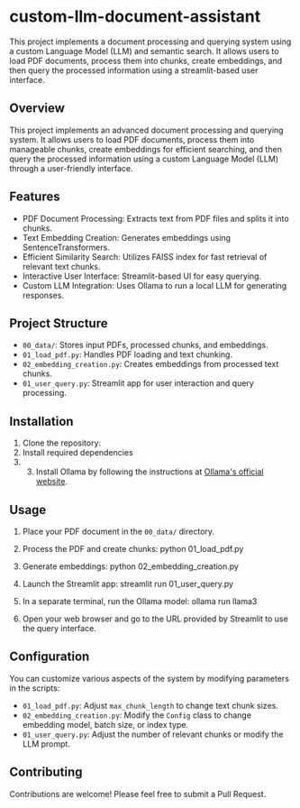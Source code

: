 # custom-llm-document-assistant
This project implements a document processing and querying system using a custom Language Model (LLM) and semantic search. It allows users to load PDF documents, process them into chunks, create embeddings, and then query the processed information using a streamlit-based user interface.


## Overview

This project implements an advanced document processing and querying system. It allows users to load PDF documents, process them into manageable chunks, create embeddings for efficient searching, and then query the processed information using a custom Language Model (LLM) through a user-friendly interface.

## Features

- PDF Document Processing: Extracts text from PDF files and splits it into chunks.
- Text Embedding Creation: Generates embeddings using SentenceTransformers.
- Efficient Similarity Search: Utilizes FAISS index for fast retrieval of relevant text chunks.
- Interactive User Interface: Streamlit-based UI for easy querying.
- Custom LLM Integration: Uses Ollama to run a local LLM for generating responses.

## Project Structure

- `00_data/`: Stores input PDFs, processed chunks, and embeddings.
- `01_load_pdf.py`: Handles PDF loading and text chunking.
- `02_embedding_creation.py`: Creates embeddings from processed text chunks.
- `01_user_query.py`: Streamlit app for user interaction and query processing.

## Installation

1. Clone the repository:
2. Install required dependencies
3. 3. Install Ollama by following the instructions at [Ollama's official website](https://ollama.ai/).

## Usage

1. Place your PDF document in the `00_data/` directory.

2. Process the PDF and create chunks: python 01_load_pdf.py

3. Generate embeddings: python 02_embedding_creation.py

4. Launch the Streamlit app: streamlit run 01_user_query.py

5. In a separate terminal, run the Ollama model: ollama run llama3
  
6. Open your web browser and go to the URL provided by Streamlit to use the query interface.

## Configuration

You can customize various aspects of the system by modifying parameters in the scripts:

- `01_load_pdf.py`: Adjust `max_chunk_length` to change text chunk sizes.
- `02_embedding_creation.py`: Modify the `Config` class to change embedding model, batch size, or index type.
- `01_user_query.py`: Adjust the number of relevant chunks or modify the LLM prompt.

## Contributing

Contributions are welcome! Please feel free to submit a Pull Request.
